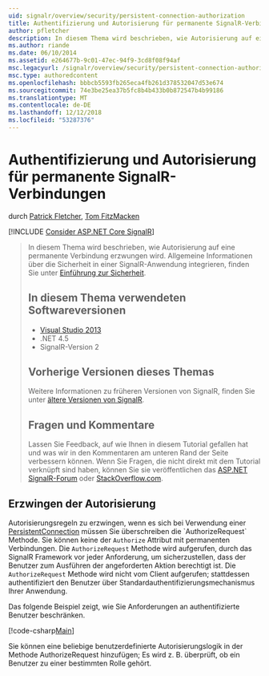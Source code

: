 ```yaml
---
uid: signalr/overview/security/persistent-connection-authorization
title: Authentifizierung und Autorisierung für permanente SignalR-Verbindungen | Microsoft-Dokumentation
author: pfletcher
description: In diesem Thema wird beschrieben, wie Autorisierung auf eine permanente Verbindung erzwungen wird. Allgemeine Informationen zum Integrieren von Sicherheit in einer SignalR-Anwendung...
ms.author: riande
ms.date: 06/10/2014
ms.assetid: e264677b-9c01-47ec-94f9-3cd8f08f94af
msc.legacyurl: /signalr/overview/security/persistent-connection-authorization
msc.type: authoredcontent
ms.openlocfilehash: bbbcb5593fb265eca4fb261d378532047d53e674
ms.sourcegitcommit: 74e3be25ea37b5fc8b4b433b0b872547b4b99186
ms.translationtype: MT
ms.contentlocale: de-DE
ms.lasthandoff: 12/12/2018
ms.locfileid: "53287376"
---
```

<a name="authentication-and-authorization-for-signalr-persistent-connections"></a>Authentifizierung und Autorisierung für permanente SignalR-Verbindungen
====================
durch [Patrick Fletcher](https://github.com/pfletcher), [Tom FitzMacken](https://github.com/tfitzmac)

[!INCLUDE [Consider ASP.NET Core SignalR](~/includes/signalr/signalr-version-disambiguation.md)]

> In diesem Thema wird beschrieben, wie Autorisierung auf eine permanente Verbindung erzwungen wird. Allgemeine Informationen über die Sicherheit in einer SignalR-Anwendung integrieren, finden Sie unter [Einführung zur Sicherheit](introduction-to-security.md).
>
> ## <a name="software-versions-used-in-this-topic"></a>In diesem Thema verwendeten Softwareversionen
>
>
> - [Visual Studio 2013](https://my.visualstudio.com/Downloads?q=visual%20studio%202013)
> - .NET 4.5
> - SignalR-Version 2
>
>
>
> ## <a name="previous-versions-of-this-topic"></a>Vorherige Versionen dieses Themas
>
> Weitere Informationen zu früheren Versionen von SignalR, finden Sie unter [ältere Versionen von SignalR](../older-versions/index.md).
>
> ## <a name="questions-and-comments"></a>Fragen und Kommentare
>
> Lassen Sie Feedback, auf wie Ihnen in diesem Tutorial gefallen hat und was wir in den Kommentaren am unteren Rand der Seite verbessern können. Wenn Sie Fragen, die nicht direkt mit dem Tutorial verknüpft sind haben, können Sie sie veröffentlichen das [ASP.NET SignalR-Forum](https://forums.asp.net/1254.aspx/1?ASP+NET+SignalR) oder [StackOverflow.com](http://stackoverflow.com/).


## <a name="enforce-authorization"></a>Erzwingen der Autorisierung

Autorisierungsregeln zu erzwingen, wenn es sich bei Verwendung einer [PersistentConnection](https://msdn.microsoft.com/library/microsoft.aspnet.signalr.persistentconnection(v=vs.111).aspx) müssen Sie überschreiben die `AuthorizeRequest` Methode. Sie können keine der `Authorize` Attribut mit permanenten Verbindungen. Die `AuthorizeRequest` Methode wird aufgerufen, durch das SignalR Framework vor jeder Anforderung, um sicherzustellen, dass der Benutzer zum Ausführen der angeforderten Aktion berechtigt ist. Die `AuthorizeRequest` Methode wird nicht vom Client aufgerufen; stattdessen authentifiziert den Benutzer über Standardauthentifizierungsmechanismus Ihrer Anwendung.

Das folgende Beispiel zeigt, wie Sie Anforderungen an authentifizierte Benutzer beschränken.

[!code-csharp[Main](persistent-connection-authorization/samples/sample1.cs)]

Sie können eine beliebige benutzerdefinierte Autorisierungslogik in der Methode AuthorizeRequest hinzufügen; Es wird z. B. überprüft, ob ein Benutzer zu einer bestimmten Rolle gehört.
